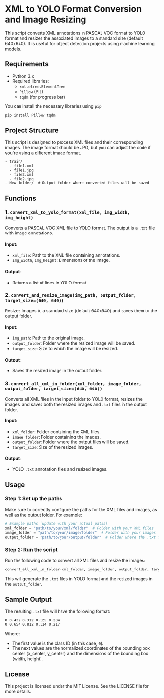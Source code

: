
# XML to YOLO Format Conversion and Image Resizing

This script converts XML annotations in PASCAL VOC format to YOLO format and resizes the associated images to a standard size (default 640x640). It is useful for object detection projects using machine learning models.

## Requirements

- Python 3.x
- Required libraries:
  - `xml.etree.ElementTree`
  - `Pillow` (PIL)
  - `tqdm` (for progress bar)

You can install the necessary libraries using `pip`:

```bash
pip install Pillow tqdm
```

## Project Structure

This script is designed to process XML files and their corresponding images. The image format should be JPG, but you can adjust the code if you're using a different image format.

```
- train/
  - file1.xml
  - file1.jpg
  - file2.xml
  - file2.jpg
- New folder/  # Output folder where converted files will be saved
```

## Functions

### 1. `convert_xml_to_yolo_format(xml_file, img_width, img_height)`

Converts a PASCAL VOC XML file to YOLO format. The output is a `.txt` file with image annotations.

#### Input:
- `xml_file`: Path to the XML file containing annotations.
- `img_width`, `img_height`: Dimensions of the image.

#### Output:
- Returns a list of lines in YOLO format.

### 2. `convert_and_resize_image(img_path, output_folder, target_size=(640, 640))`

Resizes images to a standard size (default 640x640) and saves them to the output folder.

#### Input:
- `img_path`: Path to the original image.
- `output_folder`: Folder where the resized image will be saved.
- `target_size`: Size to which the image will be resized.

#### Output:
- Saves the resized image in the output folder.

### 3. `convert_all_xml_in_folder(xml_folder, image_folder, output_folder, target_size=(640, 640))`

Converts all XML files in the input folder to YOLO format, resizes the images, and saves both the resized images and `.txt` files in the output folder.

#### Input:
- `xml_folder`: Folder containing the XML files.
- `image_folder`: Folder containing the images.
- `output_folder`: Folder where the output files will be saved.
- `target_size`: Size of the resized images.

#### Output:
- YOLO `.txt` annotation files and resized images.

## Usage

### Step 1: Set up the paths

Make sure to correctly configure the paths for the XML files and images, as well as the output folder. For example:

```python
# Example paths (update with your actual paths)
xml_folder = "path/to/your/xml/folder"  # Folder with your XML files
image_folder = "path/to/your/image/folder"  # Folder with your images
output_folder = "path/to/your/output/folder"  # Folder where the .txt files and resized images will be saved

```

### Step 2: Run the script

Run the following code to convert all XML files and resize the images:

```python
convert_all_xml_in_folder(xml_folder, image_folder, output_folder, target_size=(640, 640))
```

This will generate the `.txt` files in YOLO format and the resized images in the `output_folder`.

## Sample Output

The resulting `.txt` file will have the following format:

```
0 0.432 0.312 0.125 0.234
0 0.654 0.812 0.114 0.217
```

Where:
- The first value is the class ID (in this case, `0`).
- The next values are the normalized coordinates of the bounding box center (x_center, y_center) and the dimensions of the bounding box (width, height).

## License

This project is licensed under the MIT License. See the LICENSE file for more details.

